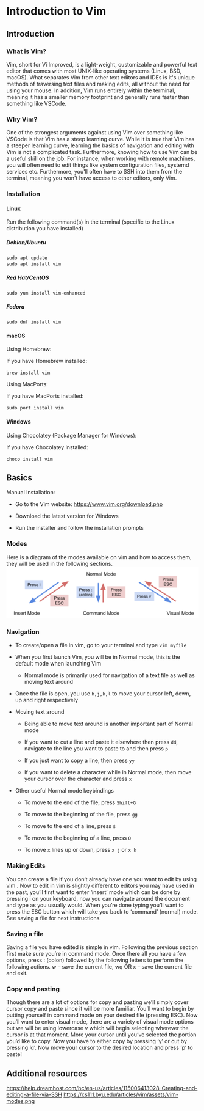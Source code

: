 # Introduction to Vim

## Introduction


### What is Vim?

Vim, short for Vi Improved, is a light-weight, customizable and powerful text
editor that comes with most UNIX-like operating systems (Linux, BSD, macOS).
What separates Vim from other text editors and IDEs is it's unique methods of
traversing text files and making edits, all without the need for using your
mouse.  In addition, Vim runs entirely within the terminal, meaning it has a
smaller memory footprint and generally runs faster than something like VSCode.

### Why Vim?

One of the strongest arguments against using Vim over something like VSCode is
that Vim has a steep learning curve. While it is true that Vim has a steeper
learning curve, learning the basics of navigation and editing with Vim is not a
complicated task. Furthermore, knowing how to use Vim can be a useful skill on
the job. For instance, when working with remote machines, you will often need to
edit things like system configuration files, systemd services etc. Furthermore, you'll
often have to SSH into them from the terminal, meaning you won't have access to other
editors, only Vim.


### Installation

#### Linux

Run the following command(s) in the terminal (specific to the Linux distribution you have installed)

##### Debian/Ubuntu

```
sudo apt update
sudo apt install vim
```

##### Red Hat/CentOS

```
sudo yum install vim-enhanced
```

##### Fedora

```
sudo dnf install vim
```

#### macOS

Using Homebrew:

If you have Homebrew installed:

```
brew install vim
```

Using MacPorts:

If you have MacPorts installed:

```
sudo port install vim
```

#### Windows

Using Chocolatey (Package Manager for Windows):

If you have Chocolatey installed:

```
choco install vim
```

## Basics

Manual Installation:

- Go to the Vim website: https://www.vim.org/download.php

- Download the latest version for Windows

- Run the installer and follow the installation prompts


### Modes
Here is a diagram of the modes available on vim and how to access them, they will be used in the following sections.
![Image](./vim_modes.png)

### Navigation

- To create/open a file in vim, go to your terminal and type `vim myfile`

- When you first launch Vim, you will be in Normal mode, this is the default mode when launching Vim

    - Normal mode is primarily used for navigation of a text file as well as moving text around

- Once the file is open, you use `h,j,k,l` to move your cursor left, down, up and right respectively

- Moving text around

    - Being able to move text around is another important part of Normal mode

    - If you want to cut a line and paste it elsewhere then press `dd`, navigate to the line you want to paste to and then press `p`

    - If you just want to copy a line, then press `yy`

    - If you want to delete a character while in Normal mode, then move your cursor over the character and press `x`

- Other useful Normal mode keybindings

    - To move to the end of the file, press `Shift+G`

    - To move to the beginning of the file, press `gg`

    - To move to the end of a line, press `$`

    - To move to the beginning of a line, press `0`

    - To move `x` lines up or down, press `x j` or `x k`



### Making Edits
You can create a file if you don’t already have one you want to edit by using vim <filename>. Now to edit in vim is slightly different
to editors you may have used in the past, you’ll first want to enter ‘insert’ mode which can be done by pressing i on your keyboard, 
now you can navigate around the document and type as you usually would. When you’re done typing you’ll want to press the ESC button 
which will take you back to ‘command’ (normal) mode. See saving a file for next instructions.

### Saving a file
Saving a file you have edited is simple in vim. Following the previous section first make sure you’re in command mode. Once there all 
you have a few options, press : (colon) followed by the following letters to perform the following actions. w – save the current file, 
wq OR x – save the current file and exit.

### Copy and pasting
Though there are a lot of options for copy and pasting we’ll simply cover cursor copy and paste since it will be more familiar. You’ll 
want to begin by putting yourself in command mode on your desired file (pressing ESC). Now you’ll want to enter visual mode, there are 
a variety of visual mode options but we will be using lowercase v which will begin selecting wherever the cursor is at that moment. 
More your cursor until you’ve selected the portion you’d like to copy. Now you have to either copy by pressing ‘y’ or cut by pressing 
‘d’. Now move your cursor to the desired location and press ‘p’ to paste!

## Additional resources

https://help.dreamhost.com/hc/en-us/articles/115006413028-Creating-and-editing-a-file-via-SSH
https://cs111.byu.edu/articles/vim/assets/vim-modes.png


